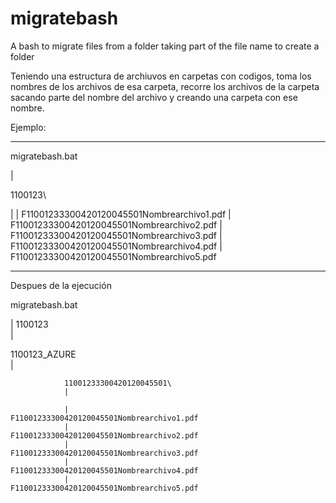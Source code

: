 # migratebash
A bash to migrate files from a folder taking part of the file name to create a folder

Teniendo una estructura de archiuvos en carpetas con codigos, 
toma los nombres de los archivos de esa carpeta,
recorre los archivos de la carpeta sacando parte del nombre del archivo
y creando una carpeta con ese nombre.

Ejemplo: 

-----------
  migratebash.bat
  
  | 
  
  1100123\
  
  |
  |        F11001233300420120045501Nombrearchivo1.pdf
  |        F11001233300420120045501Nombrearchivo2.pdf
  |        F11001233300420120045501Nombrearchivo3.pdf
  |        F11001233300420120045501Nombrearchivo4.pdf
  |        F11001233300420120045501Nombrearchivo5.pdf

 -----------    
 Despues de la ejecución
 
 
  migratebash.bat
  
  |
  1100123\
  |
  
  1100123_AZURE\
  |
  
                11001233300420120045501\
                |
                
                |                        F11001233300420120045501Nombrearchivo1.pdf
                |                        F11001233300420120045501Nombrearchivo2.pdf
                |                        F11001233300420120045501Nombrearchivo3.pdf
                |                        F11001233300420120045501Nombrearchivo4.pdf
                |                        F11001233300420120045501Nombrearchivo5.pdf

 
